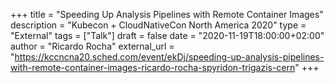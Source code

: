 +++
title = "Speeding Up Analysis Pipelines with Remote Container Images"
description = "Kubecon + CloudNativeCon North America 2020"
type = "External"
tags = ["Talk"]
draft = false
date = "2020-11-19T18:00:00+02:00"
author = "Ricardo Rocha"
external_url = "https://kccncna20.sched.com/event/ekDj/speeding-up-analysis-pipelines-with-remote-container-images-ricardo-rocha-spyridon-trigazis-cern"
+++
